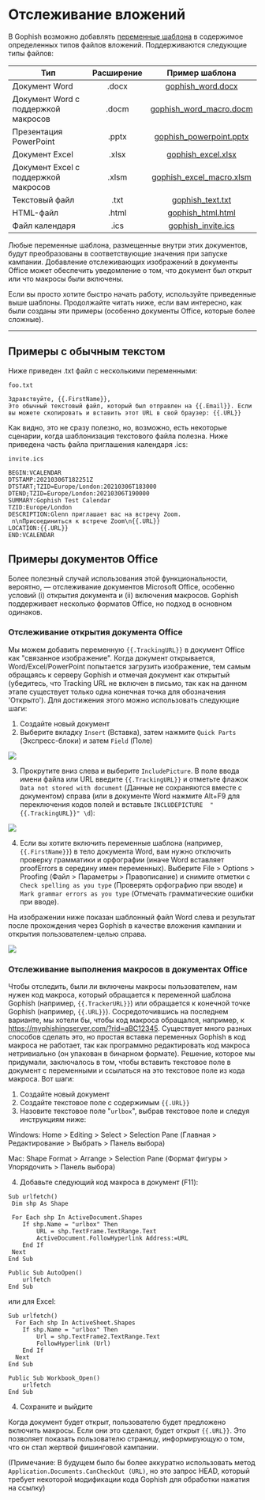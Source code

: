 # Отслеживание вложений

В Gophish возможно добавлять [переменные шаблона](https://docs.getgophish.com/user-guide/template-reference) в содержимое определенных типов файлов вложений. Поддерживаются следующие типы файлов:

| Тип          | Расширение     | Пример шаблона     |
| ------------- |:-------------:| :-------------:|
| Документ Word      | .docx | [gophish_word.docx](example-attachments/gophish_word.docx) |
| Документ Word с поддержкой макросов | .docm|  [gophish_word_macro.docm](example-attachments/gophish_word_macro.docm) |
| Презентация PowerPoint | .pptx| [gophish_powerpoint.pptx](example-attachments/gophish_powerpoint.pptx) |
| Документ Excel | .xlsx | [gophish_excel.xlsx](example-attachments/gophish_excel.xlsx) |
| Документ Excel с поддержкой макросов | .xlsm | [gophish_excel_macro.xlsm](example-attachments/gophish_excel_macro.xlsm) |
| Текстовый файл | .txt | [gophish_text.txt](example-attachments/gophish_text.txt) |
| HTML-файл | .html | [gophish_html.html](example-attachments/gophish_html.html) |
| Файл календаря | .ics | [gophish_invite.ics](example-attachments/gophish_invite.ics) |    

Любые переменные шаблона, размещенные внутри этих документов, будут преобразованы в соответствующие значения при запуске кампании. Добавление отслеживающих изображений в документы Office может обеспечить уведомление о том, что документ был открыт или что макросы были включены.

Если вы просто хотите быстро начать работу, используйте приведенные выше шаблоны. Продолжайте читать ниже, если вам интересно, как были созданы эти примеры (особенно документы Office, которые более сложные).

---

## Примеры с обычным текстом
Ниже приведен .txt файл с несколькими переменными:

`foo.txt`
```
Здравствуйте, {{.FirstName}},
Это обычный текстовый файл, который был отправлен на {{.Email}}. Если вы можете скопировать и вставить этот URL в свой браузер: {{.URL}}
```

Как видно, это не сразу полезно, но, возможно, есть некоторые сценарии, когда шаблонизация текстового файла полезна. Ниже приведена часть файла приглашения календаря .ics:

`invite.ics`
```
BEGIN:VCALENDAR
DTSTAMP:20210306T182251Z
DTSTART;TZID=Europe/London:20210306T183000
DTEND;TZID=Europe/London:20210306T190000
SUMMARY:Gophish Test Calendar
TZID:Europe/London
DESCRIPTION:Glenn приглашает вас на встречу Zoom.
 n\nПрисоединиться к встрече Zoom\n{{.URL}}
LOCATION:{{.URL}}
END:VCALENDAR
```


## Примеры документов Office
Более полезный случай использования этой функциональности, вероятно, — отслеживание документов Microsoft Office, особенно условий (i) открытия документа и (ii) включения макросов. Gophish поддерживает несколько форматов Office, но подход в основном одинаков.

### Отслеживание открытия документа Office
Мы можем добавить переменную `{{.TrackingURL}}` в документ Office как "связанное изображение". Когда документ открывается, Word/Excel/PowerPoint попытается загрузить изображение, тем самым обращаясь к серверу Gophish и отмечая документ как открытый (убедитесь, что Tracking URL не включен в письмо, так как на данном этапе существует только одна конечная точка для обозначения 'Открыто'). Для достижения этого можно использовать следующие шаги:

1. Создайте новый документ
2. Выберите вкладку `Insert` (Вставка), затем нажмите `Quick Parts` (Экспресс-блоки) и затем `Field` (Поле)

![](imgs/insert_field.png)

3. Прокрутите вниз слева и выберите `IncludePicture`. В поле ввода имени файла или URL введите `{{.TrackingURL}}` и отметьте флажок `Data not stored with document` (Данные не сохраняются вместе с документом) справа (или в документе Word нажмите Alt+F9 для переключения кодов полей и вставьте `INCLUDEPICTURE  "{{.TrackingURL}}" \d`):

![](imgs/include_picture.png)



4. Если вы хотите включить переменные шаблона (например, `{{.FirstName}}`) в тело документа Word, вам нужно отключить проверку грамматики и орфографии (иначе Word вставляет proofErrors в середину имен переменных). Выберите File > Options > Proofing (Файл > Параметры > Правописание) и снимите отметки с `Check spelling as you type` (Проверять орфографию при вводе) и `Mark grammar errors as you type` (Отмечать грамматические ошибки при вводе). 

На изображении ниже показан шаблонный файл Word слева и результат после прохождения через Gophish в качестве вложения кампании и открытия пользователем-целью справа.

![](imgs/document_templated.png)




### Отслеживание выполнения макросов в документах Office
Чтобы отследить, были ли включены макросы пользователем, нам нужен код макроса, который обращается к переменной шаблона Gophish (например, `{{.TrackerURL}}`) или обращается к конечной точке Gophish (например, `{{.URL}}`). Сосредоточившись на последнем варианте, мы хотели бы, чтобы код макроса обращался, например, к https://myphishingserver.com/?rid=aBC12345. Существует много разных способов сделать это, но простая вставка переменных Gophish в код макроса не работает, так как программно редактировать код макроса нетривиально (он упакован в бинарном формате). Решение, которое мы придумали, заключалось в том, чтобы вставить текстовое поле в документ с переменными и ссылаться на это текстовое поле из кода макроса. Вот шаги:

1. Создайте новый документ
2. Создайте текстовое поле с содержимым `{{.URL}}`
3. Назовите текстовое поле "`urlbox`", выбрав текстовое поле и следуя инструкциям ниже:
  
  Windows: Home > Editing > Select > Selection Pane (Главная > Редактирование > Выбрать > Панель выбора)
  
  Mac: Shape Format > Arrange > Selection Pane (Формат фигуры > Упорядочить > Панель выбора)

4. Добавьте следующий код макроса в документ (F11):

```
Sub urlfetch()
 Dim shp As Shape

 For Each shp In ActiveDocument.Shapes
    If shp.Name = "urlbox" Then
        URL = shp.TextFrame.TextRange.Text
        ActiveDocument.FollowHyperlink Address:=URL
    End If
 Next
End Sub

Public Sub AutoOpen()
    urlfetch
End Sub

```

или для Excel:
```
Sub urlfetch()
  For Each shp In ActiveSheet.Shapes
    If shp.Name = "urlbox" Then
        Url = shp.TextFrame2.TextRange.Text
        FollowHyperlink (Url)
    End If
  Next
End Sub

Public Sub Workbook_Open()
    urlfetch
End Sub
```

4. Сохраните и выйдите

Когда документ будет открыт, пользователю будет предложено включить макросы. Если они это сделают, будет открыт `{{.URL}}`. Это позволяет показать пользователю страницу, информирующую о том, что он стал жертвой фишинговой кампании.
  
(Примечание: В будущем было бы более аккуратно использовать метод `Application.Documents.CanCheckOut (URL)`, но это запрос HEAD, который требует некоторой модификации кода Gophish для обработки нажатия на ссылку)